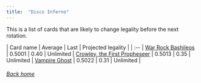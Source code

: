 ```yaml
---
title:  "Disco Inferno"
---
```


This is a list of cards that are likely to change legality before the next rotation.

| Card name | Average | Last | Projected legality |
| :-- |
[War Rock Bashileos](https://db.ygoprodeck.com/card/?search=War%20Rock%20Bashileos) | 0.5001 | 0.40 | Unlimited |
[Crowley, the First Propheseer](https://db.ygoprodeck.com/card/?search=Crowley,%20the%20First%20Propheseer) | 0.5013 | 0.35 | Unlimited |
[Vampire Ghost](https://db.ygoprodeck.com/card/?search=Vampire%20Ghost) | 0.5022 | 0.31 | Unlimited |

###### [Back home](index)